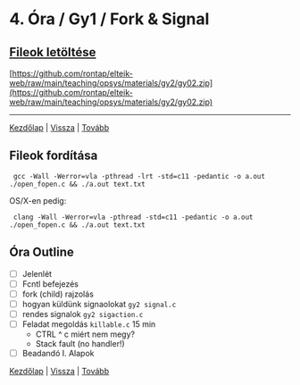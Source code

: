 # 4. Óra / Gy1 / Fork & Signal

## [Fileok letöltése](https://github.com/rontap/elteik-web/raw/main/teaching/opsys/materials/gy2/gy02.zip)

[https://github.com/rontap/elteik-web/raw/main/teaching/opsys/materials/gy2/gy02.zip](https://github.com/rontap/elteik-web/raw/main/teaching/opsys/materials/gy2/gy02.zip)

---
[Kezdőlap](index.md)
|
[Vissza](gy1.md)
|
[Tovább](gy3.md)

## Fileok fordítása

```shell
 gcc -Wall -Werror=vla -pthread -lrt -std=c11 -pedantic -o a.out ./open_fopen.c && ./a.out text.txt
```

OS/X-en pedig:

```shell
 clang -Wall -Werror=vla -pthread -std=c11 -pedantic -o a.out ./open_fopen.c && ./a.out text.txt
```

## Óra Outline

- [ ] Jelenlét
- [ ] Fcntl befejezés
- [ ] fork (child) rajzolás
- [ ] hogyan küldünk signaolokat `gy2 signal.c`
- [ ] rendes signalok `gy2 sigaction.c`
- [ ] Feladat megoldás `killable.c` 15 min
    - CTRL ^ c miért nem megy?
    - Stack fault (no handler!)
- [ ] Beadandó I. Alapok

[Kezdőlap](index.md)
|
[Vissza](gy0.md)
|
[Tovább](gy2md)
